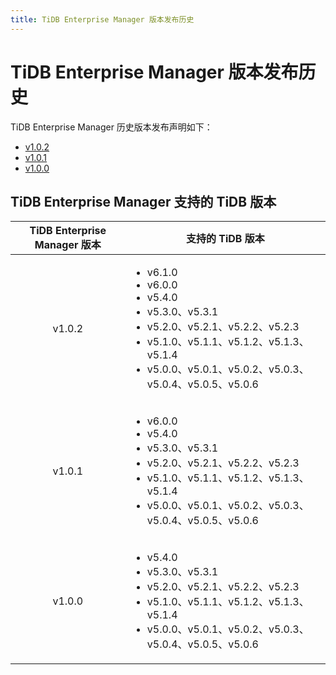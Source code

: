 ```yaml
---
title: TiDB Enterprise Manager 版本发布历史
---
```


# TiDB Enterprise Manager 版本发布历史

TiDB Enterprise Manager 历史版本发布声明如下：

- [v1.0.2](/tidb-enterprise-manager/tidb-enterprise-manager-release-1.0.2.md)
- [v1.0.1](/tidb-enterprise-manager/tidb-enterprise-manager-release-1.0.1.md)
- [v1.0.0](/tidb-enterprise-manager/tidb-enterprise-manager-release-1.0.0.md)

## TiDB Enterprise Manager 支持的 TiDB 版本

|  TiDB Enterprise Manager 版本  |  支持的 TiDB 版本  |
|:----------:|:----------:|
|  v1.0.2  | <ul align="left"><li>v6.1.0</li><li>v6.0.0</li><li>v5.4.0</li><li>v5.3.0、v5.3.1</li><li>v5.2.0、v5.2.1、v5.2.2、v5.2.3</li><li>v5.1.0、v5.1.1、v5.1.2、v5.1.3、v5.1.4</li><li>v5.0.0、v5.0.1、v5.0.2、v5.0.3、v5.0.4、v5.0.5、v5.0.6</li></ul>   |
|  v1.0.1  | <ul align="left"><li>v6.0.0</li><li>v5.4.0</li><li>v5.3.0、v5.3.1</li><li>v5.2.0、v5.2.1、v5.2.2、v5.2.3</li><li>v5.1.0、v5.1.1、v5.1.2、v5.1.3、v5.1.4</li><li>v5.0.0、v5.0.1、v5.0.2、v5.0.3、v5.0.4、v5.0.5、v5.0.6</li></ul>   |
|  v1.0.0  | <ul align="left"><li>v5.4.0</li><li>v5.3.0、v5.3.1</li><li>v5.2.0、v5.2.1、v5.2.2、v5.2.3</li><li>v5.1.0、v5.1.1、v5.1.2、v5.1.3、v5.1.4</li><li>v5.0.0、v5.0.1、v5.0.2、v5.0.3、v5.0.4、v5.0.5、v5.0.6</li></ul>   |
